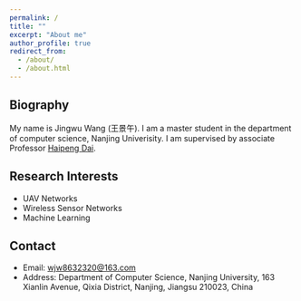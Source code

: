 ```yaml
---
permalink: /
title: ""
excerpt: "About me"
author_profile: true
redirect_from: 
  - /about/
  - /about.html
---
```


Biography
------
My name is Jingwu Wang (王景午). I am a master student in the department of computer science, Nanjing Univerisity. I am supervised by associate Professor [Haipeng Dai](https://cs.nju.edu.cn/daihp/Students.htm).

Research Interests
------
* UAV Networks
* Wireless Sensor Networks
* Machine Learning

Contact
------
* Email: wjw8632320@163.com
* Address: 
Department of Computer Science,
Nanjing University,
163 Xianlin Avenue, 
Qixia District, 
Nanjing, 
Jiangsu 210023, 
China

